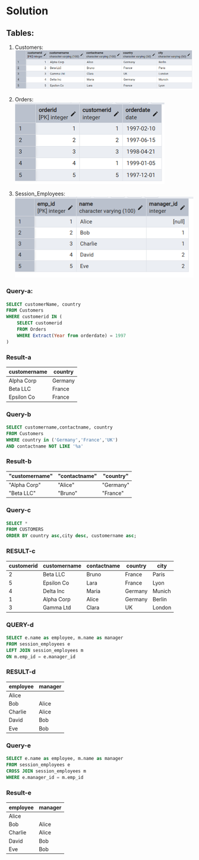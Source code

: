 # Solution

## Tables:

1. Customers: <br/>
![](../images/question-1/customers.png)

2. Orders:<br/>
![](../images/question-1/orders.png)

3. Session_Employees:<br/>
![](../images/question-1/session_employees.png)

### Query-a:

```sql
SELECT customerName, country
FROM Customers 
WHERE customerid IN (
	SELECT customerid 
	FROM Orders
	WHERE Extract(Year from orderdate) = 1997
)
```

### Result-a

| customername | country |
|--------------|---------|
| Alpha Corp   | Germany |
| Beta LLC     | France  |
| Epsilon Co   | France  |

### Query-b
```sql
SELECT customername,contactname, country
FROM Customers
WHERE country in ('Germany','France','UK')
AND contactname NOT LIKE '%a'
```

### Result-b

|"customername"|"contactname"|"country"|
|--------------|-------------|---------|
|"Alpha Corp"  |"Alice"   	 |"Germany"|
|"Beta LLC"	   |"Bruno"      |"France" |

### Query-c

```sql
SELECT *
FROM CUSTOMERS
ORDER BY country asc,city desc, customername asc;
```

### RESULT-c

| customerid | customername | contactname | country | city   |
|------------|--------------|-------------|---------|--------|
| 2          | Beta LLC     | Bruno       | France  | Paris  |
| 5          | Epsilon Co   | Lara        | France  | Lyon   |
| 4          | Delta Inc    | Maria       | Germany | Munich |
| 1          | Alpha Corp   | Alice       | Germany | Berlin |
| 3          | Gamma Ltd    | Clara       | UK      | London |

### QUERY-d
```sql
SELECT e.name as employee, m.name as manager
FROM session_employees e
LEFT JOIN session_employees m
ON m.emp_id = e.manager_id
```

### RESULT-d

| employee | manager |
|----------|---------|
| Alice    |         |
| Bob      | Alice   |
| Charlie  | Alice   |
| David    | Bob     |
| Eve      | Bob     |

### Query-e
```sql
SELECT e.name as employee, m.name as manager
FROM session_employees e
CROSS JOIN session_employees m
WHERE e.manager_id = m.emp_id
```

### Result-e


| employee | manager |
|----------|---------|
| Alice    |         |
| Bob      | Alice   |
| Charlie  | Alice   |
| David    | Bob     |
| Eve      | Bob     |
